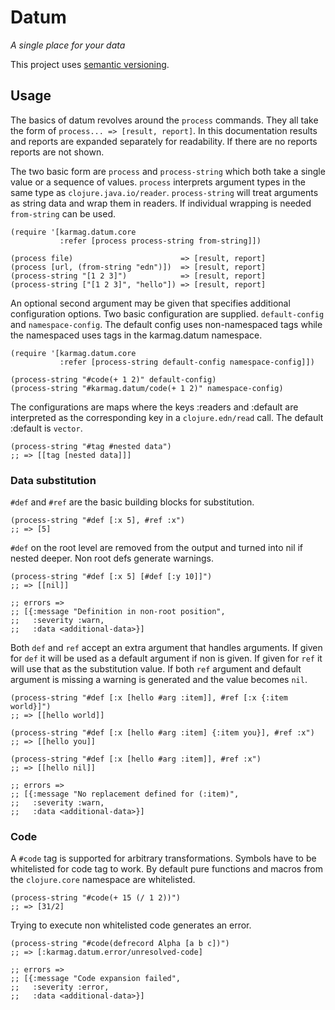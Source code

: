 # Datum

_A single place for your data_

This project uses [semantic versioning](http://semver.org/).

## Usage

The basics of datum revolves around the `process` commands. They
all take the form of `process... => [result, report]`. In this
documentation results and reports are expanded separately for
readability. If there are no reports reports are not shown.

The two basic form are `process` and `process-string` which both
take a single value or a sequence of values. `process` interprets
argument types in the same type as
`clojure.java.io/reader`. `process-string` will treat arguments as
string data and wrap them in readers. If individual wrapping is
needed `from-string` can be used.

    (require '[karmag.datum.core
               :refer [process process-string from-string]])

    (process file)                        => [result, report]
    (process [url, (from-string "edn")])  => [result, report]
    (process-string "[1 2 3]")            => [result, report]
    (process-string ["[1 2 3]", "hello"]) => [result, report]

An optional second argument may be given that specifies additional
configuration options. Two basic configuration are
supplied. `default-config` and `namespace-config`. The default
config uses non-namespaced tags while the namespaced uses tags in
the karmag.datum namespace.

    (require '[karmag.datum.core
               :refer [process-string default-config namespace-config]])

    (process-string "#code(+ 1 2)" default-config)
    (process-string "#karmag.datum/code(+ 1 2)" namespace-config)

The configurations are maps where the keys :readers and :default
are interpreted as the corresponding key in a `clojure.edn/read`
call. The default :default is `vector`.

    (process-string "#tag #nested data")
    ;; => [[tag [nested data]]]

### Data substitution

`#def` and `#ref` are the basic building blocks for substitution.

    (process-string "#def [:x 5], #ref :x")
    ;; => [5]

`#def` on the root level are removed from the output and turned
into nil if nested deeper. Non root defs generate warnings.

    (process-string "#def [:x 5] [#def [:y 10]]")
    ;; => [[nil]]

    ;; errors =>
    ;; [{:message "Definition in non-root position",
    ;;   :severity :warn,
    ;;   :data <additional-data>}]

Both `def` and `ref` accept an extra argument that handles
arguments. If given for `def` it will be used as a default argument
if non is given. If given for `ref` it will use that as the
substitution value. If both `ref` argument and default argument is
missing a warning is generated and the value becomes `nil`.

    (process-string "#def [:x [hello #arg :item]], #ref [:x {:item world}]")
    ;; => [[hello world]]

    (process-string "#def [:x [hello #arg :item] {:item you}], #ref :x")
    ;; => [[hello you]]

    (process-string "#def [:x [hello #arg :item]], #ref :x")
    ;; => [[hello nil]]

    ;; errors =>
    ;; [{:message "No replacement defined for (:item)",
    ;;   :severity :warn,
    ;;   :data <additional-data>}]

### Code

A `#code` tag is supported for arbitrary transformations. Symbols
have to be whitelisted for code tag to work. By default pure
functions and macros from the `clojure.core` namespace
are whitelisted.

    (process-string "#code(+ 15 (/ 1 2))")
    ;; => [31/2]

Trying to execute non whitelisted code generates an error.

    (process-string "#code(defrecord Alpha [a b c])")
    ;; => [:karmag.datum.error/unresolved-code]

    ;; errors =>
    ;; [{:message "Code expansion failed",
    ;;   :severity :error,
    ;;   :data <additional-data>}]

